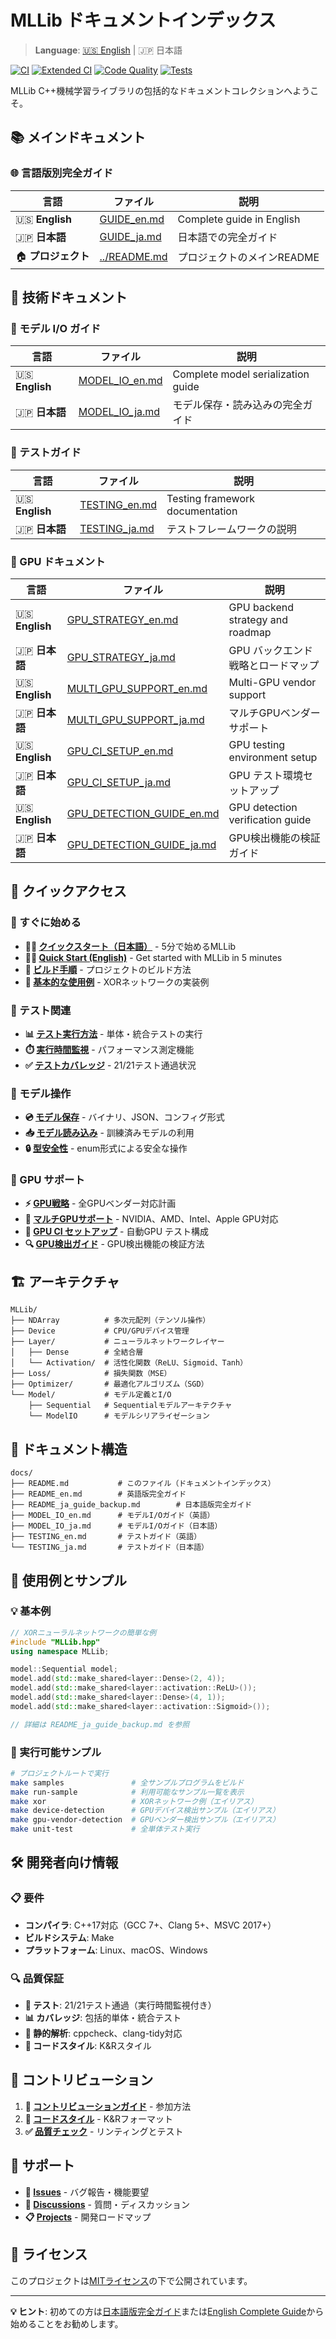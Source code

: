 # MLLib ドキュメントインデックス

> **Language**: [🇺🇸 English](README.md) | 🇯🇵 日本語

[![CI](https://github.com/shadowlink0122/CppML/workflows/CI/badge.svg)](https://github.com/shadowlink0122/CppML/actions/workflows/ci.yml)
[![Extended CI](https://github.com/shadowlink0122/CppML/workflows/Extended%20CI/badge.svg)](https://github.com/shadowlink0122/CppML/actions/workflows/extended-ci.yml)
[![Code Quality](https://img.shields.io/badge/code%20style-K%26R-blue.svg)](https://en.wikipedia.org/wiki/Indentation_style#K&R_style)
[![Tests](https://img.shields.io/badge/tests-21%2F21_passing-brightgreen.svg)](#testing)

MLLib C++機械学習ライブラリの包括的なドキュメントコレクションへようこそ。

## 📚 メインドキュメント

### 🌐 言語版別完全ガイド

| 言語 | ファイル | 説明 |
|------|----------|------|
| 🇺🇸 **English** | [GUIDE_en.md](GUIDE_en.md) | Complete guide in English |
| 🇯🇵 **日本語** | [GUIDE_ja.md](GUIDE_ja.md) | 日本語での完全ガイド |
| 🏠 **プロジェクト** | [../README.md](../README.md) | プロジェクトのメインREADME |

## 🔧 技術ドキュメント

### 💾 モデル I/O ガイド

| 言語 | ファイル | 説明 |
|------|----------|------|
| 🇺🇸 **English** | [MODEL_IO_en.md](MODEL_IO_en.md) | Complete model serialization guide |
| 🇯🇵 **日本語** | [MODEL_IO_ja.md](MODEL_IO_ja.md) | モデル保存・読み込みの完全ガイド |

### 🧪 テストガイド

| 言語 | ファイル | 説明 |
|------|----------|------|
| 🇺🇸 **English** | [TESTING_en.md](TESTING_en.md) | Testing framework documentation |
| 🇯🇵 **日本語** | [TESTING_ja.md](TESTING_ja.md) | テストフレームワークの説明 |

### 🚀 GPU ドキュメント

| 言語 | ファイル | 説明 |
|------|----------|------|
| 🇺🇸 **English** | [GPU_STRATEGY_en.md](GPU_STRATEGY_en.md) | GPU backend strategy and roadmap |
| 🇯🇵 **日本語** | [GPU_STRATEGY_ja.md](GPU_STRATEGY_ja.md) | GPU バックエンド戦略とロードマップ |
| 🇺🇸 **English** | [MULTI_GPU_SUPPORT_en.md](MULTI_GPU_SUPPORT_en.md) | Multi-GPU vendor support |
| 🇯🇵 **日本語** | [MULTI_GPU_SUPPORT_ja.md](MULTI_GPU_SUPPORT_ja.md) | マルチGPUベンダーサポート |
| 🇺🇸 **English** | [GPU_CI_SETUP_en.md](GPU_CI_SETUP_en.md) | GPU testing environment setup |
| 🇯🇵 **日本語** | [GPU_CI_SETUP_ja.md](GPU_CI_SETUP_ja.md) | GPU テスト環境セットアップ |
| 🇺🇸 **English** | [GPU_DETECTION_GUIDE_en.md](GPU_DETECTION_GUIDE_en.md) | GPU detection verification guide |
| 🇯🇵 **日本語** | [GPU_DETECTION_GUIDE_ja.md](GPU_DETECTION_GUIDE_ja.md) | GPU検出機能の検証ガイド |

## 🚀 クイックアクセス

### 📖 すぐに始める

- **🏃‍♂️ [クイックスタート（日本語）](GUIDE_ja.md#-クイックスタート)** - 5分で始めるMLLib
- **🏃‍♀️ [Quick Start (English)](GUIDE_en.md#-quick-start)** - Get started with MLLib in 5 minutes
- **🔧 [ビルド手順](GUIDE_ja.md#ビルドとテスト)** - プロジェクトのビルド方法
- **🎯 [基本的な使用例](GUIDE_ja.md#基本的な使用方法)** - XORネットワークの実装例

### 🧪 テスト関連

- **📊 [テスト実行方法](TESTING_ja.md)** - 単体・統合テストの実行
- **⏱️ [実行時間監視](TESTING_ja.md#実行時間監視)** - パフォーマンス測定機能
- **✅ [テストカバレッジ](TESTING_ja.md#テストカバレッジ)** - 21/21テスト通過状況

### 💾 モデル操作

- **💿 [モデル保存](MODEL_IO_ja.md#モデル保存)** - バイナリ、JSON、コンフィグ形式
- **📥 [モデル読み込み](MODEL_IO_ja.md#モデル読み込み)** - 訓練済みモデルの利用
- **🔒 [型安全性](MODEL_IO_ja.md#型安全性)** - enum形式による安全な操作

### 🚀 GPU サポート

- **⚡ [GPU戦略](GPU_STRATEGY_ja.md)** - 全GPUベンダー対応計画
- **🔧 [マルチGPUサポート](MULTI_GPU_SUPPORT_ja.md)** - NVIDIA、AMD、Intel、Apple GPU対応
- **🧪 [GPU CI セットアップ](GPU_CI_SETUP_ja.md)** - 自動GPU テスト構成
- **🔍 [GPU検出ガイド](GPU_DETECTION_GUIDE_ja.md)** - GPU検出機能の検証方法

## 🏗️ アーキテクチャ

```
MLLib/
├── NDArray          # 多次元配列（テンソル操作）
├── Device           # CPU/GPUデバイス管理
├── Layer/           # ニューラルネットワークレイヤー
│   ├── Dense        # 全結合層
│   └── Activation/  # 活性化関数（ReLU、Sigmoid、Tanh）
├── Loss/            # 損失関数（MSE）
├── Optimizer/       # 最適化アルゴリズム（SGD）
└── Model/           # モデル定義とI/O
    ├── Sequential   # Sequentialモデルアーキテクチャ
    └── ModelIO      # モデルシリアライゼーション
```

## 📁 ドキュメント構造

```
docs/
├── README.md           # このファイル（ドキュメントインデックス）
├── README_en.md        # 英語版完全ガイド
├── README_ja_guide_backup.md        # 日本語版完全ガイド
├── MODEL_IO_en.md      # モデルI/Oガイド（英語）
├── MODEL_IO_ja.md      # モデルI/Oガイド（日本語）
├── TESTING_en.md       # テストガイド（英語）
└── TESTING_ja.md       # テストガイド（日本語）
```

## 🎯 使用例とサンプル

### 💡 基本例

```cpp
// XORニューラルネットワークの簡単な例
#include "MLLib.hpp"
using namespace MLLib;

model::Sequential model;
model.add(std::make_shared<layer::Dense>(2, 4));
model.add(std::make_shared<layer::activation::ReLU>());
model.add(std::make_shared<layer::Dense>(4, 1));
model.add(std::make_shared<layer::activation::Sigmoid>());

// 詳細は README_ja_guide_backup.md を参照
```

### 🔧 実行可能サンプル

```bash
# プロジェクトルートで実行
make samples               # 全サンプルプログラムをビルド
make run-sample            # 利用可能なサンプル一覧を表示
make xor                   # XORネットワーク例（エイリアス）
make device-detection      # GPUデバイス検出サンプル（エイリアス）
make gpu-vendor-detection  # GPUベンダー検出サンプル（エイリアス）
make unit-test             # 全単体テスト実行
```

## 🛠️ 開発者向け情報

### 📋 要件

- **コンパイラ**: C++17対応（GCC 7+、Clang 5+、MSVC 2017+）
- **ビルドシステム**: Make
- **プラットフォーム**: Linux、macOS、Windows

### 🔍 品質保証

- **🧪 テスト**: 21/21テスト通過（実行時間監視付き）
- **📊 カバレッジ**: 包括的単体・統合テスト
- **🔧 静的解析**: cppcheck、clang-tidy対応
- **📝 コードスタイル**: K&Rスタイル

## 🤝 コントリビューション

1. **📖 [コントリビューションガイド](README_ja_guide_backup.md#-コントリビューション)** - 参加方法
2. **🎨 [コードスタイル](README_ja_guide_backup.md#コードスタイル)** - K&Rフォーマット
3. **✅ [品質チェック](README_ja_guide_backup.md#コード品質)** - リンティングとテスト

## 📧 サポート

- **🐛 [Issues](https://github.com/shadowlink0122/CppML/issues)** - バグ報告・機能要望
- **💬 [Discussions](https://github.com/shadowlink0122/CppML/discussions)** - 質問・ディスカッション
- **📋 [Projects](https://github.com/shadowlink0122/CppML/projects)** - 開発ロードマップ

## 📄 ライセンス

このプロジェクトは[MITライセンス](../LICENSE)の下で公開されています。

---

**💡 ヒント**: 初めての方は[日本語版完全ガイド](GUIDE_ja.md)または[English Complete Guide](GUIDE_en.md)から始めることをお勧めします。
